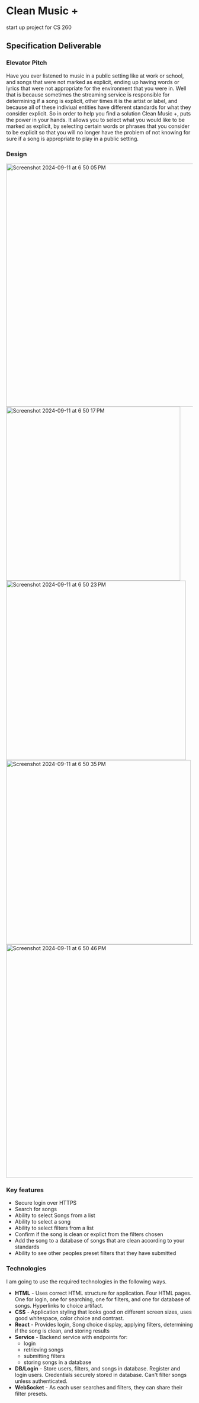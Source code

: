 # Clean Music +
start up project for CS 260

## Specification Deliverable
### Elevator Pitch

Have you ever listened to music in a public setting like at work or school, and songs that were not marked as explicit, ending up having words or lyrics that were not appropriate for the environment that you were in. Well that is because sometimes the streaming service is responsible for determining if a song is explicit, other times it is the artist or label, and because all of these indiviual entities have different standards for what they consider explicit. So in order to help you find a solution Clean Music +, puts the power in your hands. It allows you to select what you would like to be marked as explicit, by selecting certain words or phrases that you consider to be explicit so that you will no longer have the problem of not knowing for sure if a song is appropriate to play in a public setting.

### Design

<img width="657" alt="Screenshot 2024-09-11 at 6 50 05 PM" src="https://github.com/user-attachments/assets/09034f65-9ca0-4e59-8b0d-528f049ab9f5">

<img width="470" alt="Screenshot 2024-09-11 at 6 50 17 PM" src="https://github.com/user-attachments/assets/0a060d07-14e4-4dab-9305-298657979789">

<img width="485" alt="Screenshot 2024-09-11 at 6 50 23 PM" src="https://github.com/user-attachments/assets/d6cd23e3-53ec-48db-9ed4-79605bdc0cd6">

<img width="498" alt="Screenshot 2024-09-11 at 6 50 35 PM" src="https://github.com/user-attachments/assets/a9878bfa-ecdf-4cff-9a62-a122ea00be5e">

<img width="631" alt="Screenshot 2024-09-11 at 6 50 46 PM" src="https://github.com/user-attachments/assets/8798355c-76ff-4313-b3af-594d2883794a">

### Key features

- Secure login over HTTPS
- Search for songs
- Ability to select Songs from a list
- Ability to select a song
- Ability to select filters from a list
- Confirm if the song is clean or explict from the filters chosen
- Add the song to a database of songs that are clean according to your standards
- Ability to see other peoples preset filters that they have submitted

### Technologies

I am going to use the required technologies in the following ways.

- **HTML** - Uses correct HTML structure for application. Four HTML pages. One for login, one for searching, one for filters, and one for database of songs. Hyperlinks to choice artifact.
- **CSS** - Application styling that looks good on different screen sizes, uses good whitespace, color choice and contrast.
- **React** - Provides login, Song choice display, applying filters, determining if the song is clean, and storing results
- **Service** - Backend service with endpoints for:
  - login
  - retrieving songs
  - submitting filters
  - storing songs in a database
- **DB/Login** - Store users, filters, and songs in database. Register and login users. Credentials securely stored in database. Can't filter songs unless authenticated.
- **WebSocket** - As each user searches and filters, they can share their filter presets.
